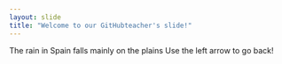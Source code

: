 ```yaml
---
layout: slide
title: "Welcome to our GitHubteacher's slide!"
---
```

The rain in Spain falls mainly on the plains
Use the left arrow to go back!
